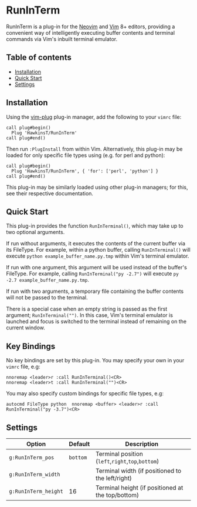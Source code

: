 # RunInTerm

RunInTerm is a plug-in for the [Neovim](https://www.neovim.io) and [Vim](https://www.vim.org/) 8+ editors, providing a convenient way of intelligently executing buffer contents and terminal commands via Vim's inbuilt terminal emulator.

## Table of contents

  * [Installation](#installation)
  * [Quick Start](#quick-start)
  * [Settings](#settings)

## Installation

Using the [vim-plug](https://github.com/junegunn/vim-plug) plug-in manager, add the following to your `vimrc` file:

```vim
call plug#begin()
  Plug 'HawkinsT/RunInTerm'
call plug#end()
```

Then run `:PlugInstall` from within Vim. Alternatively, this plug-in may be loaded for only specific file types using (e.g. for perl and python):

```vim
call plug#begin()
  Plug 'HawkinsT/RunInTerm', { 'for': ['perl', 'python'] }
call plug#end()
```

This plug-in may be similarly loaded using other plug-in managers; for this, see their respective documentation.

## Quick Start

This plug-in provides the function `RunInTerminal()`, which may take up to two optional arguments.

If run without arguments, it executes the contents of the current buffer via its FileType. For example, within a python buffer, calling `RunInTerminal()` will execute `python example_buffer_name.py.tmp` within Vim's terminal emulator. 

If run with one argument, this argument will be used instead of the buffer's FileType. For example, calling `RunInTerminal("py -2.7")` will execute `py -2.7 example_buffer_name.py.tmp`.

If run with two arguments, a temporary file containing the buffer contents will not be passed to the terminal.

There is a special case when an empty string is passed as the first argument; `RunInTerminal("")`. In this case, Vim's terminal emulator is launched and focus is switched to the terminal instead of remaining on the current window.

## Key Bindings

No key bindings are set by this plug-in. You may specify your own in your `vimrc` file, e.g:

```vim
nnoremap <leader>r :call RunInTerminal()<CR>
nnoremap <leader>t :call RunInTerminal("")<CR>
```

You may also specify custom bindings for specific file types, e.g:

```vim
autocmd FileType python  nnoremap <buffer> <leader>r :call RunInTerminal("py -3.7")<CR>
```

## Settings

| Option               | Default  | Description                                       |
|----------------------|----------|---------------------------------------------------|
| `g:RunInTerm_pos`    | `bottom` | Terminal position (`left`,`right`,`top`,`bottom`) |
| `g:RunInTerm_width`  |          | Terminal width (if positioned to the left/right)  |
| `g:RunInTerm_height` | 16       | Terminal height (if positioned at the top/bottom) |
